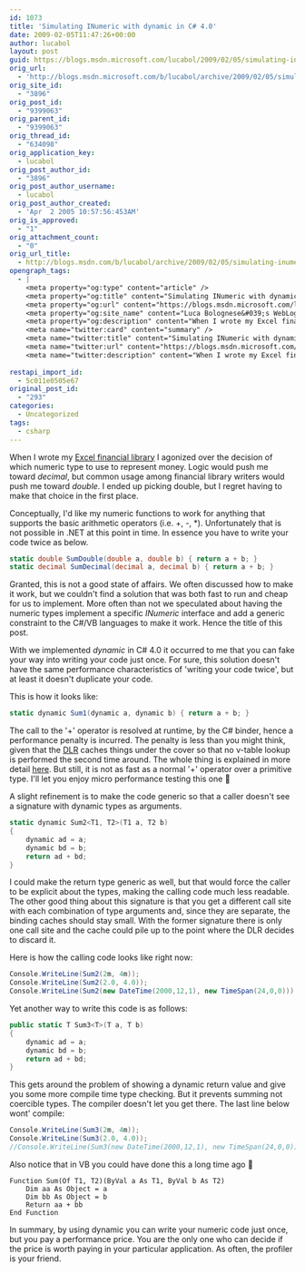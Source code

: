 ```yaml
---
id: 1073
title: 'Simulating INumeric with dynamic in C# 4.0'
date: 2009-02-05T11:47:26+00:00
author: lucabol
layout: post
guid: https://blogs.msdn.microsoft.com/lucabol/2009/02/05/simulating-inumeric-with-dynamic-in-c-4-0/
orig_url:
  - 'http://blogs.msdn.microsoft.com/b/lucabol/archive/2009/02/05/simulating-inumeric-with-dynamic-in-c-%204-0.aspx'
orig_site_id:
  - "3896"
orig_post_id:
  - "9399063"
orig_parent_id:
  - "9399063"
orig_thread_id:
  - "634098"
orig_application_key:
  - lucabol
orig_post_author_id:
  - "3896"
orig_post_author_username:
  - lucabol
orig_post_author_created:
  - 'Apr  2 2005 10:57:56:453AM'
orig_is_approved:
  - "1"
orig_attachment_count:
  - "0"
orig_url_title:
  - http://blogs.msdn.com/b/lucabol/archive/2009/02/05/simulating-inumeric-with-dynamic-in-c-4-0.aspx
opengraph_tags:
  - |
    <meta property="og:type" content="article" />
    <meta property="og:title" content="Simulating INumeric with dynamic in C# 4.0" />
    <meta property="og:url" content="https://blogs.msdn.microsoft.com/lucabol/2009/02/05/simulating-inumeric-with-dynamic-in-c-4-0/" />
    <meta property="og:site_name" content="Luca Bolognese&#039;s WebLog" />
    <meta property="og:description" content="When I wrote my Excel financial library I agonized over the decision of which numeric type to use to represent money. Logic would push me toward decimal, but common usage among financial library writers would push me toward double. I ended up picking double, but I regret having to make that choice in the first..." />
    <meta name="twitter:card" content="summary" />
    <meta name="twitter:title" content="Simulating INumeric with dynamic in C# 4.0" />
    <meta name="twitter:url" content="https://blogs.msdn.microsoft.com/lucabol/2009/02/05/simulating-inumeric-with-dynamic-in-c-4-0/" />
    <meta name="twitter:description" content="When I wrote my Excel financial library I agonized over the decision of which numeric type to use to represent money. Logic would push me toward decimal, but common usage among financial library writers would push me toward double. I ended up picking double, but I regret having to make that choice in the first..." />
    
restapi_import_id:
  - 5c011e0505e67
original_post_id:
  - "293"
categories:
  - Uncategorized
tags:
  - csharp
---
```

When I wrote my [Excel financial library](http://blogs.msdn.com/lucabol/archive/2008/12/04/financial-functions-for-net-released.aspx) I agonized over the decision of which numeric type to use to represent money. Logic would push me toward _decimal_, but common usage among financial library writers would push me toward _double_. I ended up picking double, but I regret having to make that choice in the first place.

Conceptually, I'd like my numeric functions to work for anything that supports the basic arithmetic operators (i.e. +, -, *). Unfortunately that is not possible in .NET at this point in time. In essence you have to write your code twice as below.

```csharp
static double SumDouble(double a, double b) { return a + b; }
static decimal SumDecimal(decimal a, decimal b) { return a + b; }
```

Granted, this is not a good state of affairs. We often discussed how to make it work, but we couldn't find a solution that was both fast to run and cheap for us to implement. More often than not we speculated about having the numeric types implement a specific _INumeric_ interface and add a generic constraint to the C#/VB languages to make it work. Hence the title of this post.

With we implemented _dynamic_ in C# 4.0 it occurred to me that you can fake your way into writing your code just once. For sure, this solution doesn't have the same performance characteristics of 'writing your code twice', but at least it doesn't duplicate your code.

This is how it looks like:

```csharp
static dynamic Sum1(dynamic a, dynamic b) { return a + b; }
```

The call to the '+' operator is resolved at runtime, by the C# binder, hence a performance penalty is incurred. The penalty is less than you might think, given that the [DLR](http://www.codeplex.com/dlr) caches things under the cover so that no v-table lookup is performed the second time around. The whole thing is explained in more detail [here](http://blogs.msdn.com/cburrows/archive/2008/10/27/c-dynamic.aspx). But still, it is not as fast as a normal '+' operator over a primitive type. I'll let you enjoy micro performance testing this one 🙂

A slight refinement is to make the code generic so that a caller doesn't see a signature with dynamic types as arguments.

```csharp
static dynamic Sum2<T1, T2>(T1 a, T2 b)
{
    dynamic ad = a;
    dynamic bd = b;
    return ad + bd;
}
```

I could make the return type generic as well, but that would force the caller to be explicit about the types, making the calling code much less readable. The other good thing about this signature is that you get a different call site with each combination of type arguments and, since they are separate, the binding caches should stay small. With the former signature there is only one call site and the cache could pile up to the point where the DLR decides to discard it.

Here is how the calling code looks like right now:

```csharp
Console.WriteLine(Sum2(2m, 4m));
Console.WriteLine(Sum2(2.0, 4.0));
Console.WriteLine(Sum2(new DateTime(2000,12,1), new TimeSpan(24,0,0)));
```

Yet another way to write this code is as follows:

```csharp
public static T Sum3<T>(T a, T b)
{
    dynamic ad = a;
    dynamic bd = b;
    return ad + bd;
}
```

This gets around the problem of showing a dynamic return value and give you some more compile time type checking. But it prevents summing not coercible types. The compiler doesn't let you get there. The last line below wont' compile:

```csharp
Console.WriteLine(Sum3(2m, 4m));
Console.WriteLine(Sum3(2.0, 4.0));
//Console.WriteLine(Sum3(new DateTime(2000,12,1), new TimeSpan(24,0,0)));
```

Also notice that in VB you could have done this a long time ago 🙂

```vbnet
Function Sum(Of T1, T2)(ByVal a As T1, ByVal b As T2)
    Dim aa As Object = a
    Dim bb As Object = b
    Return aa + bb
End Function
```

In summary, by using dynamic you can write your numeric code just once, but you pay a performance price. You are the only one who can decide if the price is worth paying in your particular application. As often, the profiler is your friend.
